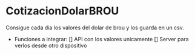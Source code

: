 # CotizacionDolarBROU
Consigue cada dia los valores del dolar de brou y los guarda en un csv.
- Funciones a integrar:
  [] API con los valores unicamente
  [] Server para verlos desde otro dispositivo
